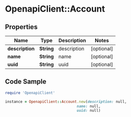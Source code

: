 # OpenapiClient::Account

## Properties

Name | Type | Description | Notes
------------ | ------------- | ------------- | -------------
**description** | **String** | description | [optional] 
**name** | **String** | name | [optional] 
**uuid** | **String** | uuid | [optional] 

## Code Sample

```ruby
require 'OpenapiClient'

instance = OpenapiClient::Account.new(description: null,
                                 name: null,
                                 uuid: null)
```


